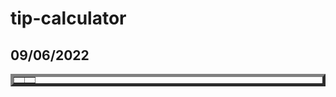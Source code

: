 # tip-calculator
## 09/06/2022

<table border = 5 align = center>
    <tr>
      <th colspan = 4 align="center" img src="https://user-images.githubusercontent.com/65494126/188925646-b5050bdc-b9a0-4cb4-b590-4ffaadfd05d2.png" > </th>
      <th colspan = 4 align="center" img src="https://user-images.githubusercontent.com/65494126/188925655-a1aee67b-faac-4e7d-9c0c-c6068bdf05da.png" > </th>
    </tr>
</table>
